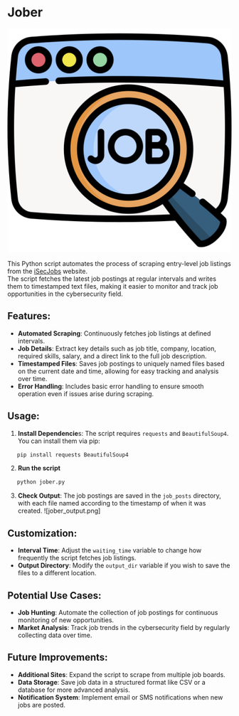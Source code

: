 # Jober
<p align="center">
  <img src="job-search.png">
</p>

This Python script automates the process of scraping entry-level job listings from the [iSecJobs](https://isecjobs.com/) website.  
The script fetches the latest job postings at regular intervals and writes them to timestamped text files, making it easier to monitor and track job opportunities in the cybersecurity field.

## Features:
- **Automated Scraping**: Continuously fetches job listings at defined intervals.
- **Job Details**: Extract key details such as job title, company, location, required skills, salary, and a direct link to the full job description.
- **Timestamped Files**: Saves job postings to uniquely named files based on the current date and time, allowing for easy tracking and analysis over time.
- **Error Handling**: Includes basic error handling to ensure smooth operation even if issues arise during scraping.

## Usage:
1. **Install Dependencie**s: The script requires `requests` and `BeautifulSoup4`. You can install them via pip:
 ```bash
    pip install requests BeautifulSoup4
 ```
2. **Run the script**
 ```bash
    python jober.py
 ```
3. **Check Output**: The job postings are saved in the `job_posts` directory, with each file named according to the timestamp of when it was created.
   ![jober_output.png]

## Customization:
- **Interval Time**: Adjust the `waiting_time` variable to change how frequently the script fetches job listings.
- **Output Directory**: Modify the `output_dir` variable if you wish to save the files to a different location.

## Potential Use Cases:
- **Job Hunting**: Automate the collection of job postings for continuous monitoring of new opportunities.
- **Market Analysis**: Track job trends in the cybersecurity field by regularly collecting data over time.

## Future Improvements:
- **Additional Sites**: Expand the script to scrape from multiple job boards.
- **Data Storage**: Save job data in a structured format like CSV or a database for more advanced analysis.
- **Notification System**: Implement email or SMS notifications when new jobs are posted.
